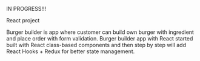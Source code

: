 IN PROGRESS!!!

React project

Burger builder is app where customer can build own burger with ingredient and place order with form validation.
Burger builder app with React started built with React class-based components and then step by step will add React Hooks + Redux for better state management.

